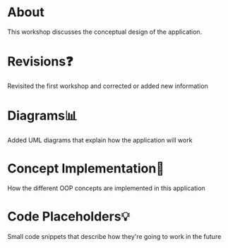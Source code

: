 # About
This workshop discusses the conceptual design of the application.
# Revisions❓
Revisited the first workshop and corrected or added new information
# Diagrams📊
Added UML diagrams that explain how the application will work
# Concept Implementation📖
How the different OOP concepts are implemented in this application
# Code Placeholders💡
Small code snippets that describe how they're going to work in the future
